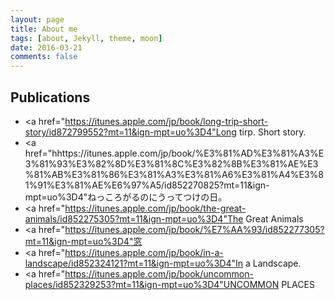 ```yaml
---
layout: page
title: About me
tags: [about, Jekyll, theme, moon]
date: 2016-03-21
comments: false
---
```

    
## Publications

* <a href="https://itunes.apple.com/jp/book/long-trip-short-story/id872799552?mt=11&ign-mpt=uo%3D4"Long tirp. Short story.</a>
* <a href="hhttps://itunes.apple.com/jp/book/%E3%81%AD%E3%81%A3%E3%81%93%E3%82%8D%E3%81%8C%E3%82%8B%E3%81%AE%E3%81%AB%E3%81%86%E3%81%A3%E3%81%A6%E3%81%A4%E3%81%91%E3%81%AE%E6%97%A5/id852270825?mt=11&ign-mpt=uo%3D4"ねっころがるのにうってつけの日。</a>
* <a href="https://itunes.apple.com/jp/book/the-great-animals/id852275305?mt=11&ign-mpt=uo%3D4"The Great Animals</a>
* <a href="https://itunes.apple.com/jp/book/%E7%AA%93/id852277305?mt=11&ign-mpt=uo%3D4"窓</a>
* <a href="https://itunes.apple.com/jp/book/in-a-landscape/id852324121?mt=11&ign-mpt=uo%3D4"In a Landscape.</a>
* <a href="https://itunes.apple.com/jp/book/uncommon-places/id852329253?mt=11&ign-mpt=uo%3D4"UNCOMMON PLACES</a>
